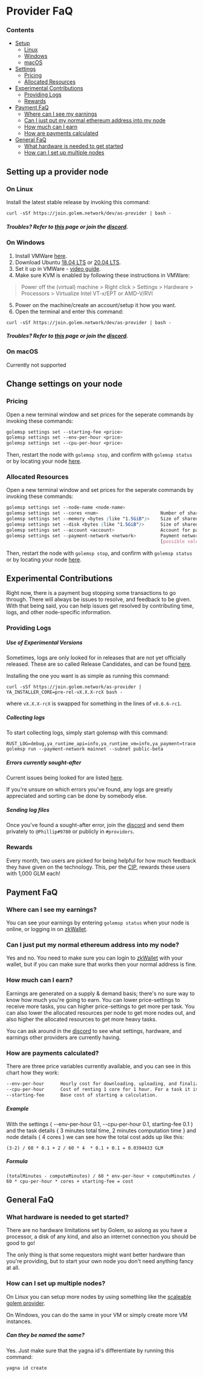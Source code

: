 # Provider FaQ

### Contents

- [Setup](#setting-up-a-provider-node)
  - [Linux](#on-linux)
  - [Windows](#on-windows)
  - [macOS](#on-macos)
- [Settings](#change-settings-on-your-node)
  - [Pricing](#pricing)
  - [Allocated Resources](#allocated-resources)
- [Experimental Contributions](#experimental-contributions)
  - [Providing Logs](#providing-logs)
  - [Rewards](#rewards)
- [Payment FaQ](#payment-faq)
  - [Where can I see my earnings](#where-can-i-see-my-earnings)
  - [Can I just put my normal ethereum address into my node](#can-i-just-put-my-normal-ethereum-address-into-my-node)
  - [How much can I earn](#how-much-can-i-earn)
  - [How are payments calculated](#how-are-payments-calculated)
- [General FaQ](#general-faq)
  - [What hardware is needed to get started](#what-hardware-is-needed-to-get-started)
  - [How can I set up multiple nodes](#how-can-i-set-up-multiple-nodes)

## Setting up a provider node

### On Linux
Install the latest stable release by invoking this command:

``curl -sSf https://join.golem.network/dev/as-provider | bash -``
##### Troubles? Refer to [this](https://handbook.golem.network/troubleshooting/provider-troubleshooting) page or join the [discord](https://chat.golem.network).

### On Windows
1. Install VMWare [here](https://www.vmware.com/products/workstation-player.html).
2. Download Ubuntu [18.04 LTS](https://releases.ubuntu.com/18.04/) or [20.04 LTS](https://releases.ubuntu.com/20.04/).
3. Set it up in VMWare - [video guide](https://youtube.com/watch?v=9rUhGWijf9U).
4. Make sure KVM is enabled by following these instructions in VMWare:
> Power off the (virtual) machine > Right click > Settings > Hardware > Processors > Virtualize Intel VT-x/EPT or AMD-V/RVI
5. Power on the machine/create an account/setup it how you want.
6. Open the terminal and enter this command:

``curl -sSf https://join.golem.network/dev/as-provider | bash -``

##### Troubles? Refer to [this](https://handbook.golem.network/troubleshooting/provider-troubleshooting) page or join the [discord](https://chat.golem.network).

### On macOS
Currently not supported

## Change settings on your node

### Pricing
Open a new terminal window and set prices for the seperate commands by invoking these commands:

```css
golemsp settings set --starting-fee <price>
golemsp settings set --env-per-hour <price>
golemsp settings set --cpu-per-hour <price>
```
Then, restart the node with `golemsp stop`, and confirm with `golemsp status` or by locating your node [here](https://golemstats.com/).

### Allocated Resources
Open a new terminal window and set prices for the seperate commands by invoking these commands:

```css
golemsp settings set --node-name <node-name>             
golemsp settings set --cores <num>                       Number of shared CPU cores
golemsp settings set --memory <bytes (like "1.5GiB")>    Size of shared RAM
golemsp settings set --disk <bytes (like "1.5GiB")>      Size of shared disk space
golemsp settings set --account <account>                 Account for payments [env: YA_ACCOUNT=]
golemsp settings set --payment-network <network>         Payment network [env: YA_PAYMENT_NETWORK=]  [default: mainnet]
                                                         [possible values: mainnet, rinkeby]
```
Then, restart the node with `golemsp stop`, and confirm with `golemsp status` or by locating your node [here](https://golemstats.com/).

## Experimental Contributions
Right now, there is a payment bug stopping some transactions to go through. There will always be issues to resolve, and feedback to be given. With that being said, you can help issues get resolved by contributing time, logs, and other node-specific information.

### Providing Logs
##### Use of Experimental Versions
Sometimes, logs are only looked for in releases that are not yet officially released. These are so called Release Candidates, and can be found [here](https://github.com/golemfactory/yagna/releases). 

Installing the one you want is as simple as running this command:

`curl -sSf https://join.golem.network/as-provider | YA_INSTALLER_CORE=pre-rel-vX.X.X-rcX bash -`

where `vX.X.X-rcX` is swapped for something in the lines of `v0.6.6-rc1`.

##### Collecting logs
To start collecting logs, simply start golemsp with this command:

`RUST_LOG=debug,ya_runtime_api=info,ya_runtime_vm=info,ya_payment=trace golemsp run --payment-network mainnet --subnet public-beta`

##### Errors currently sought-after
Current issues being looked for are listed [here](https://github.com/golemfactory/yagna-triage/issues).

If you're unsure on which errors you've found, any logs are greatly appreciated and sorting can be done by somebody else.

##### Sending log files
Once you've found a sought-after error, join the [discord](https://chat.golem.network) and send them privately to `@Phillip#9780` or publicly in `#providers`.

### Rewards
Every month, two users are picked for being helpful for how much feedback they have given on the technology. This, per the [CIP](https://blog.golemproject.net/community-incentives-program/), rewards these users with 1,000 GLM each!

## Payment FaQ

### Where can I see my earnings?
You can see your earnings by entering `golemsp status` when your node is online, or logging in on [zkWallet](https://wallet.zksync.io/).

### Can I just put my normal ethereum address into my node?
Yes and no. You need to make sure you can login to [zkWallet](https://wallet.zksync.io/) with your wallet, but if you can make sure that works then your normal address is fine.

### How much can I earn?
Earnings are generated on a supply & demand basis; there's no sure way to know how much you're going to earn. You can lower price-settings to receive more tasks, you can higher price-settings to get more per task. You can also lower the allocated resources per node to get more nodes out, and also higher the allocated resources to get more heavy tasks.

You can ask around in the [discord](https://chat.golem.network) to see what settings, hardware, and earnings other providers are currently having.

### How are payments calculated?
There are three price variables currently available, and you can see in this chart how they work:
```css
--env-per-hour      Hourly cost for downloading, uploading, and finalizing a result. For a task it is multiplied by time(h).
--cpu-per-hour      Cost of renting 1 core for 1 hour. For a task it is multiplied by time(h) and the amount of allocated cores. It starts when the task is starting to get calculated.
--starting-fee      Base cost of starting a calculation.
```

##### Example
With the settings { --env-per-hour 0.1, --cpu-per-hour 0.1, starting-fee 0.1 } and the task details { 3 minutes total time, 2 minutes computation time } and node details { 4 cores } we can see how the total cost adds up like this:

`(3-2) / 60 * 0.1 + 2 / 60 * 4  * 0.1 + 0.1 = 0.0394433 GLM`

##### Formula
`(totalMinutes - computeMinutes) / 60 * env-per-hour + computeMinutes / 60 * cpu-per-hour * cores + starting-fee = cost`

## General FaQ
### What hardware is needed to get started?
There are no hardware limitations set by Golem, so aslong as you have a processor, a disk of any kind, and also an internet connection you should be good to go!

The only thing is that some requestors might want better hardware than you're providing, but to start your own node you don't need anything fancy at all.

### How can I set up multiple nodes?
On Linux you can setup more nodes by using something like the [scaleable golem provider](https://github.com/cryptobench/scaleable-golem-provider).

On Windows, you can do the same in your VM or simply create more VM instances.

##### Can they be named the same?
Yes. Just make sure that the yagna id's differentiate by running this command:

`yagna id create`
